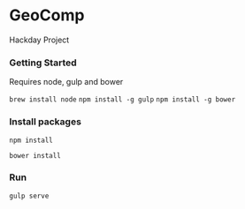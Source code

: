 # GeoComp

Hackday Project 

### Getting Started

Requires node, gulp and bower

`brew install node`
`npm install -g gulp`
`npm install -g bower`

### Install packages

`npm install`

`bower install`

### Run

`gulp serve`
